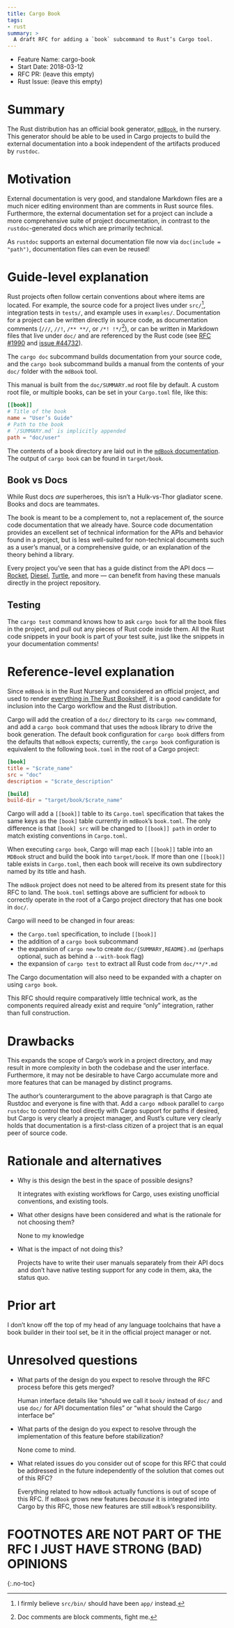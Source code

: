 ```yaml
---
title: Cargo Book
tags:
- rust
summary: >
  A draft RFC for adding a `book` subcommand to Rust’s Cargo tool.
---
```


- Feature Name: cargo-book
- Start Date: 2018-03-12
- RFC PR: (leave this empty)
- Rust Issue: (leave this empty)

# Summary

The Rust distribution has an official book generator, [`mdBook`][mdbook], in the
nursery. This generator should be able to be used in Cargo projects to build the
external documentation into a book independent of the artifacts produced by
`rustdoc`.

# Motivation

External documentation is very good, and standalone Markdown files are a much
nicer editing environment than are comments in Rust source files. Furthermore,
the external documentation set for a project can include a more comprehensive
suite of project documentation, in contrast to the `rustdoc`-generated docs
which are primarily technical.

As `rustdoc` supports an external documentation file now via
`doc(include = "path")`, documentation files can even be reused!

# Guide-level explanation

Rust projects often follow certain conventions about where items are located.
For example, the source code for a project lives under `src/`[^1], integration
tests in `tests/`, and example uses in `examples/`. Documentation for a project
can be written directly in source code, as documentation comments (`///`, `//!`,
`/** **/`, or `/*! !*/`[^2]), or can be written in Markdown files that live
under `doc/` and are referenced by the Rust code (see
[RFC #1990][rfc_external_doc] and [issue #44732][issue_external_doc]).

The `cargo doc` subcommand builds documentation from your source code, and the
`cargo book` subcommand builds a manual from the contents of your `doc/` folder
with the `mdBook` tool.

This manual is built from the `doc/SUMMARY.md` root file by default. A custom
root file, or multiple books, can be set in your `Cargo.toml` file, like this:

```toml
[[book]]
# Title of the book
name = "User’s Guide"
# Path to the book
# `/SUMMARY.md` is implicitly appended
path = "doc/user"
```

The contents of a book directory are laid out in the
[`mdBook` documentation][mdbook_docs]. The output of `cargo book` can be found
in `target/book`.

## Book vs Docs

While Rust docs *are* superheroes, this isn’t a Hulk-vs-Thor gladiator scene.
Books and docs are teammates.

The book is meant to be a complement to, not a replacement of, the source code
documentation that we already have. Source code documentation provides an
excellent set of technical information for the APIs and behavior found in a
project, but is less well-suited for non-technical documents such as a user’s
manual, or a comprehensive guide, or an explanation of the theory behind a
library.

Every project you’ve seen that has a guide distinct from the API docs —
[Rocket][rocket_guide], [Diesel][diesel_guide], [Turtle][turtle_guide], and more
— can benefit from having these manuals directly in the project repository.

## Testing

The `cargo test` command knows how to ask `cargo book` for all the book files in
the project, and pull out any pieces of Rust code inside them. All the Rust code
snippets in your book is part of your test suite, just like the snippets in your
documentation comments!

# Reference-level explanation

Since `mdBook` is in the Rust Nursery and considered an official project, and
used to render [everything in The Rust Bookshelf][rust_bookshelf], it is a good
candidate for inclusion into the Cargo workflow and the Rust distribution.

Cargo will add the creation of a `doc/` directory to its `cargo new` command,
and add a `cargo book` command that uses the `mdbook` library to drive the book
generation. The default book configuration for `cargo book` differs from the
defaults that `mdBook` expects; currently, the `cargo book` configuration is
equivalent to the following `book.toml` in the root of a Cargo project:

```toml
[book]
title = "$crate_name"
src = "doc"
description = "$crate_description"

[build]
build-dir = "target/book/$crate_name"
```

Cargo will add a `[[book]]` table to its `Cargo.toml` specification that takes
the same keys as the `[book]` table currently in `mdBook`’s `book.toml`. The
only difference is that `[book] src` will be changed to `[[book]] path` in order
to match existing conventions in `Cargo.toml`.

When executing `cargo book`, Cargo will map each `[[book]]` table into an
`MDBook` struct and build the book into `target/book`. If more than one
`[[book]]` table exists in `Cargo.toml`, then each book will receive its own
subdirectory named by its title and hash.

The `mdBook` project does not need to be altered from its present state for this
RFC to land. The `book.toml` settings above are sufficient for `mdbook` to
correctly operate in the root of a Cargo project directory that has one book in
`doc/`.

Cargo will need to be changed in four areas:

- the `Cargo.toml` specification, to include `[[book]]`
- the addition of a `cargo book` subcommand
- the expansion of `cargo new` to create `doc/{SUMMARY,README}.md` (perhaps
  optional, such as behind a `--with-book` flag)
- the expansion of `cargo test` to extract all Rust code from `doc/**/*.md`

The Cargo documentation will also need to be expanded with a chapter on using
`cargo book`.

This RFC should require comparatively little technical work, as the components
required already exist and require “only” integration, rather than full
construction.

# Drawbacks

This expands the scope of Cargo’s work in a project directory, and may result in
more complexity in both the codebase and the user interface. Furthermore, it may
not be desirable to have Cargo accumulate more and more features that can be
managed by distinct programs.

The author’s counterargument to the above paragraph is that Cargo ate Rustdoc
and everyone is fine with that. Add a `cargo mdbook` parallel to `cargo rustdoc`
to control the tool directly with Cargo support for paths if desired, but Cargo
is very clearly a project manager, and Rust’s culture very clearly holds that
documentation is a first-class citizen of a project that is an equal peer of
source code.

# Rationale and alternatives

- Why is this design the best in the space of possible designs?

  It integrates with existing workflows for Cargo, uses existing unofficial
  conventions, and existing tools.

- What other designs have been considered and what is the rationale for not
  choosing them?

  None to my knowledge

- What is the impact of not doing this?

  Projects have to write their user manuals separately from their API docs and
  don’t have native testing support for any code in them, aka, the status quo.

# Prior art

I don’t know off the top of my head of any language toolchains that have a book
builder in their tool set, be it in the official project manager or not.

# Unresolved questions

- What parts of the design do you expect to resolve through the RFC process
  before this gets merged?

  Human interface details like “should we call it `book/` instead of `doc/`
  and use `doc/` for API documentation files” or “what should the Cargo
  interface be”

- What parts of the design do you expect to resolve through the implementation
  of this feature before stabilization?

  None come to mind.

- What related issues do you consider out of scope for this RFC that could be
  addressed in the future independently of the solution that comes out of this
  RFC?

  Everything related to how `mdBook` actually functions is out of scope of
  this RFC. If `mdBook` grows new features *because* it is integrated into
  Cargo by this RFC, those new features are still `mdBook`’s responsibility.

# FOOTNOTES ARE NOT PART OF THE RFC I JUST HAVE STRONG (BAD) OPINIONS

{:.no-toc}

[^1]: I firmly believe `src/bin/` should have been `app/` instead.

[^2]: Doc comments are block comments, fight me.

[summary]: #summary
[motivation]: #motivation
[guide-level-explanation]: #guide-level-explanation
[reference-level-explanation]: #reference-level-explanation
[drawbacks]: #drawbacks
[alternatives]: #rationale-and-alternatives
[prior-art]: #prior-art
[unresolved]: #unresolved-questions

[diesel_guide]: http://diesel.rs/guides/
[issue_external_doc]: https://github.com/rust-lang/rust/issues/44732
[mdbook]: https://github.com/rust-lang-nursery/mdBook
[mdbook_docs]: https://rust-lang-nursery.github.io/mdBook/
[rfc_external_doc]: https://github.com/rust-lang/rfcs/pull/1990
[rocket_guide]: https://rocket.rs/guide/
[rust_bookshelf]: https://doc.rust-lang.org/#the-rust-bookshelf
[turtle_guide]: http://turtle.rs/docs/
